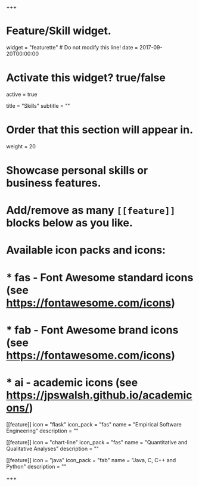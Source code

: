 +++
# Feature/Skill widget.
widget = "featurette"  # Do not modify this line!
date = 2017-09-20T00:00:00

# Activate this widget? true/false
active = true

title = "Skills"
subtitle = ""

# Order that this section will appear in.
weight = 20

# Showcase personal skills or business features.
# 
# Add/remove as many `[[feature]]` blocks below as you like.
# 
# Available icon packs and icons:
# * fas - Font Awesome standard icons (see https://fontawesome.com/icons)
# * fab - Font Awesome brand icons (see https://fontawesome.com/icons)
# * ai - academic icons (see https://jpswalsh.github.io/academicons/)

[[feature]]
  icon = "flask"
  icon_pack = "fas"
  name = "Empirical Software Engineering"
  description = ""
  
[[feature]]
  icon = "chart-line"
  icon_pack = "fas"
  name = "Quantitative and Qualitative Analyses"
  description = ""  

[[feature]]
  icon = "java"
  icon_pack = "fab"
  name = "Java, C, C++ and Python"
  description = ""

+++
